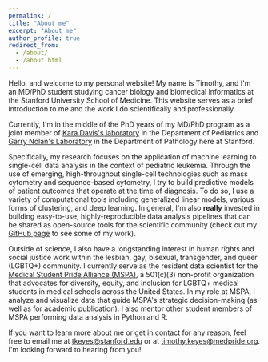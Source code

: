 ```yaml
---
permalink: /
title: "About me"
excerpt: "About me"
author_profile: true
redirect_from: 
  - /about/
  - /about.html
---
```


Hello, and welcome to my personal website! My name is Timothy, and I'm an MD/PhD student studying cancer biology and biomedical informatics at the Stanford University School of Medicine. This website serves as a brief introduction to me and the work I do scientifically and professionally.

Currently, I'm in the middle of the PhD years of my MD/PhD program as a joint member of [Kara Davis's laboratory](https://med.stanford.edu/kldavislab/people.html) in the Department of Pediatrics and [Garry Nolan's Laboratory](http://web.stanford.edu/group/nolan/) in the Department of Pathology here at Stanford. 

Specifically, my research focuses on the application of machine learning to single-cell data analysis in the context of pediatric leukemia. Through the use of emerging, high-throughout single-cell technologies such as mass cytometry and sequence-based cytometry, I try to build predictive models of patient outcomes that operate at the time of diagnosis. To do so, I use a variety of computational tools including generalized linear models, various forms of clustering, and deep learning. In general, I'm also **really** invested in building easy-to-use, highly-reproducible data analysis pipelines that can be shared as open-source tools for the scientific community (check out my [GitHub page](https://github.com/keyes-timothy) to see some of my work).

Outside of science, I also have a longstanding interest in human rights and social justice work within the lesbian, gay, bisexual, transgender, and queer (LGBTQ+) community. I currently serve as the resident data scientist for the [Medical Student Pride Alliance (MSPA)](https://www.medpride.org/), a 501(c)(3) non-profit organization that advocates for diversity, equity, and inclusion for LGBTQ+ medical students in medical schools across the United States. In my role at MSPA, I analyze and visualize data that guide MSPA's strategic decision-making (as well as for academic publication). I also mentor other student members of MSPA performing data analysis in Python and R.

If you want to learn more about me or get in contact for any reason, feel free to email me at tkeyes@stanford.edu or at timothy.keyes@medpride.org. I'm looking forward to hearing from you! 
